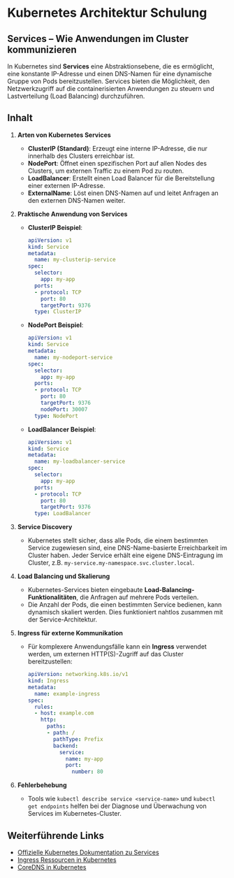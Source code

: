 
# Kubernetes Architektur Schulung

## Services – Wie Anwendungen im Cluster kommunizieren

In Kubernetes sind **Services** eine Abstraktionsebene, die es ermöglicht, eine konstante IP-Adresse und einen DNS-Namen für eine dynamische Gruppe von Pods bereitzustellen. Services bieten die Möglichkeit, den Netzwerkzugriff auf die containerisierten Anwendungen zu steuern und Lastverteilung (Load Balancing) durchzuführen.

## Inhalt

1. **Arten von Kubernetes Services**
    - **ClusterIP (Standard)**: Erzeugt eine interne IP-Adresse, die nur innerhalb des Clusters erreichbar ist.
    - **NodePort**: Öffnet einen spezifischen Port auf allen Nodes des Clusters, um externen Traffic zu einem Pod zu routen.
    - **LoadBalancer**: Erstellt einen Load Balancer für die Bereitstellung einer externen IP-Adresse.
    - **ExternalName**: Löst einen DNS-Namen auf und leitet Anfragen an den externen DNS-Namen weiter.

2. **Praktische Anwendung von Services**

    - **ClusterIP Beispiel**:
      ```yaml
      apiVersion: v1
      kind: Service
      metadata:
        name: my-clusterip-service
      spec:
        selector:
          app: my-app
        ports:
        - protocol: TCP
          port: 80
          targetPort: 9376
        type: ClusterIP
      ```

    - **NodePort Beispiel**:
      ```yaml
      apiVersion: v1
      kind: Service
      metadata:
        name: my-nodeport-service
      spec:
        selector:
          app: my-app
        ports:
        - protocol: TCP
          port: 80
          targetPort: 9376
          nodePort: 30007
        type: NodePort
      ```

    - **LoadBalancer Beispiel**:
      ```yaml
      apiVersion: v1
      kind: Service
      metadata:
        name: my-loadbalancer-service
      spec:
        selector:
          app: my-app
        ports:
        - protocol: TCP
          port: 80
          targetPort: 9376
        type: LoadBalancer
      ```

3. **Service Discovery**
    - Kubernetes stellt sicher, dass alle Pods, die einem bestimmten Service zugewiesen sind, eine DNS-Name-basierte Erreichbarkeit im Cluster haben. Jeder Service erhält eine eigene DNS-Eintragung im Cluster, z.B. `my-service.my-namespace.svc.cluster.local`.

4. **Load Balancing und Skalierung**
    - Kubernetes-Services bieten eingebaute **Load-Balancing-Funktionalitäten**, die Anfragen auf mehrere Pods verteilen.
    - Die Anzahl der Pods, die einen bestimmten Service bedienen, kann dynamisch skaliert werden. Dies funktioniert nahtlos zusammen mit der Service-Architektur.

5. **Ingress für externe Kommunikation**
    - Für komplexere Anwendungsfälle kann ein **Ingress** verwendet werden, um externen HTTP(S)-Zugriff auf das Cluster bereitzustellen:
      ```yaml
      apiVersion: networking.k8s.io/v1
      kind: Ingress
      metadata:
        name: example-ingress
      spec:
        rules:
        - host: example.com
          http:
            paths:
            - path: /
              pathType: Prefix
              backend:
                service:
                  name: my-app
                  port:
                    number: 80
      ```

6. **Fehlerbehebung**
    - Tools wie `kubectl describe service <service-name>` und `kubectl get endpoints` helfen bei der Diagnose und Überwachung von Services im Kubernetes-Cluster.

## Weiterführende Links

- [Offizielle Kubernetes Dokumentation zu Services](https://kubernetes.io/docs/concepts/services-networking/service/)
- [Ingress Ressourcen in Kubernetes](https://kubernetes.io/docs/concepts/services-networking/ingress/)
- [CoreDNS in Kubernetes](https://coredns.io/)

